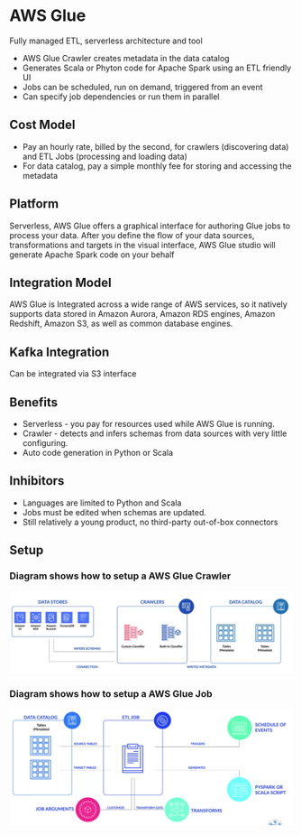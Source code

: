 # AWS Glue

Fully managed ETL, serverless architecture and tool

- AWS Glue Crawler creates metadata in the data catalog
- Generates Scala or Phyton code for Apache Spark using an ETL friendly UI
- Jobs can be scheduled, run on demand, triggered from an event
- Can specify job dependencies or run them in parallel

## Cost Model

- Pay an hourly rate, billed by the second, for crawlers (discovering data) and ETL Jobs (processing and loading data)
- For data catalog, pay a simple monthly fee for storing and accessing the metadata

## Platform

Serverless, AWS Glue offers a graphical interface for authoring Glue jobs to process your data. After you define the flow of your data sources, transformations and targets in the visual interface, AWS Glue studio will generate Apache Spark code on your behalf

## Integration Model

AWS Glue is Integrated across a wide range of AWS services, so it natively supports data stored in Amazon Aurora, Amazon RDS engines, Amazon Redshift, Amazon S3, as well as common database engines.

## Kafka Integration

Can be integrated via S3 interface

## Benefits

- Serverless - you pay for resources used while AWS Glue is running.
- Crawler - detects and infers schemas from data sources with very little configuring.
- Auto code generation in Python or Scala

## Inhibitors

- Languages are limited to Python and Scala
- Jobs must be edited when schemas are updated.
- Still relatively a young product, no third-party out-of-box connectors

## Setup

### Diagram shows how to setup a AWS Glue Crawler

![Crawler](./images/aws-glue-crawler.png)

### Diagram shows how to setup a AWS Glue Job

![Glue Job](./images/aws-glue-job.png)
